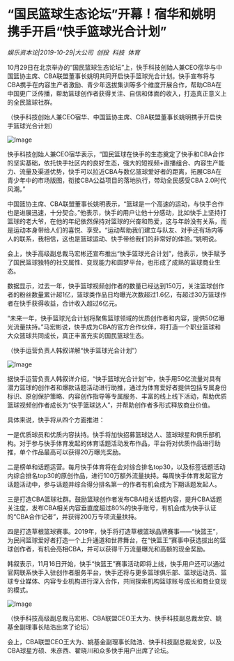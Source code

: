 # “国民篮球生态论坛”开幕！宿华和姚明携手开启“快手篮球光合计划”

*娱乐资本论|2019-10-29|大公司 
                                                创投 
                                                科技 
                                                体育*

10月29日在北京举办的“国民篮球生态论坛”上，快手科技创始人兼CEO宿华与中国篮协主席、CBA联盟董事长姚明共同开启快手篮球光合计划。快手宣布将与CBA携手在内容生产者激励、青少年选拔集训等多个维度开展合作，帮助CBA在中国更广泛传播，帮助篮球创作者获得关注、自信和体面的收入，打造真正意义上的全民篮球社群。

（快手科技创始人兼CEO宿华、中国篮协主席、CBA联盟董事长姚明携手开启快手篮球光合计划）

![Image](http://static.ylzbl.com/uploads/ueditor/php/upload/image/20191029/1572344466131342.jpeg)

快手科技创始人兼CEO宿华表示，“国民篮球在快手的生态奠定了快手和CBA合作的坚实基础，依托快手社区内的良好生态，强大的短视频+直播组合、内容生产能力、流量及渠道优势，快手可以拉近CBA与数亿篮球爱好者的距离，拓展CBA在青少年中的市场版图，衔接CBA公益项目的落地执行，带动全民感受CBA 2.0时代风潮。”

中国篮协主席、CBA联盟董事长姚明表示，“篮球是一个高速的运动，与快手合作也是进展迅速，十分契合。”他表示，快手的用户让他十分感动，比如快手上坚持打篮球的老大爷，在他的年纪依然保持对篮球的兴奋和热爱，这与年龄没有关系，而是运动本身带给人们的喜悦、享受。“运动帮助我们建立与队友、对手还有场内等人的联系，我相信，这也是篮球运动、快手带给我们的非常好的体验。”姚明说。

会上，快手高级副总裁马宏彬还宣布推出“快手篮球光合计划”，他表示，快手赋予了国民篮球独特的社交属性、变现能力和圆梦平台，也形成了成熟的篮球商业生态。

数据显示，过去一年，快手篮球视频创作者的数量已经达到150万，关注篮球创作者的粉丝数量累计超1亿，篮球类作品日均曝光次数超过1.6亿，有超过30万篮球作者在快手获得收益，合计收入超过6亿元。

“未来一年，快手篮球光合计划将聚焦篮球领域的优质创作者和内容，提供50亿曝光流量扶持。”马宏彬说，快手成为CBA的官方合作伙伴，将打造一个职业篮球和大众篮球共同成长，真正丰富充实的国民篮球生态。

（快手运营负责人韩叙详解“快手篮球光合计划”）

![Image](http://static.ylzbl.com/uploads/ueditor/php/upload/image/20191029/1572344526303472.png)

据快手运营负责人韩叙详介绍，“快手篮球光合计划”中，快手用50亿流量对具有潜力篮球的创作者和爆款话题活动进行助推，通过为体育爱好者提供包括专属身份标识、原创保护策略、内容创作指导等专属服务、丰富的线上线下活动，帮助优质篮球视频创作者成长为“快手篮球达人”，并帮助创作者多形式释放商业价值。

具体来说，快手将从四个方面推进：

一是优质球员和优质内容扶持。快手将加快招募篮球达人、篮球球星和俱乐部机构。对于参与快手体育发起的体育话题活动发布作品，平台将对优质作品进行助推，单个作品最高可以获得20万曝光奖励。

二是榜单和话题运营。每月快手体育将在会对综合排名top30，以及标签话题活动内综合排名top30的原创作品，进行100万额外流量扶持。每周快手体育发起官方话题活动中，参与话题并综合得分排名第一的作者有机会成为下期话题发起人。

三是打造CBA篮球社群。鼓励篮球创作者发布CBA相关话题内容，提升CBA话题关注度，发布CBA相关内容垂直度超过80%的快手账号，有机会成为快手认证的“CBA合作记者”，并获得200万专项流量扶持。

四是打造草根篮球赛事。2019年，快手将打造草根篮球品牌赛事——“快篮王”，为民间篮球爱好者打造一个上升通道和世界舞台，在“快篮王”赛事中获选拔出的篮球创作者，有机会亮相CBA，并可以获得千万流量曝光和高额的现金奖励。

韩叙表示，11月16日开始，快手“快篮王”赛事活动即将上线，快手用户还可以通过官网联系快手入驻创作者服务平台，快手还将与更多篮球俱乐部、篮球运动员、篮球专业媒体、内容专业机构进行深入合作，共同探索机构篮球账号成长和商业变现的模式。

![Image](http://static.ylzbl.com/uploads/ueditor/php/upload/image/20191029/1572344570650363.png)

（快手科技高级副总裁马宏彬、CBA联盟CEO王大为、快手科技副总裁龙安、姚基金副理事长陆浩出席了论坛）

会上，CBA联盟CEO王大为、姚基金副理事长陆浩、快手科技副总裁龙安，以及CBA球星方硕、朱彦西、翟晓川和众多快手用户出席了论坛。

